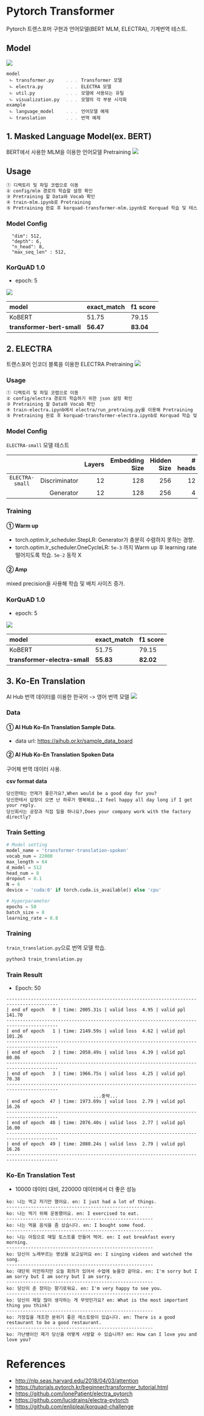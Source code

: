 # Pytorch Transformer
Pytorch 트랜스포머 구현과 언어모델(BERT MLM, ELECTRA), 기계번역 테스트.

## Model
![](./images/transformer_model.png)

```text
model
 ㄴ transformer.py    ﹒﹒﹒ Transformer 모델
 ㄴ electra.py        ﹒﹒﹒ ELECTRA 모델
 ㄴ util.py           ﹒﹒﹒ 모델에 사용되는 유틸
 ㄴ visualization.py  ﹒﹒﹒ 모델의 각 부분 시각화
example
 ㄴ language_model    ﹒﹒﹒ 언어모델 예제
 ㄴ translation       ﹒﹒﹒ 번역 예제
```

## 1. Masked Language Model(ex. BERT)
BERT에서 사용한 MLM을 이용한 언어모델 Pretraining 
![](./images/masked_language_model.png)

## Usage
```txt
① 디렉토리 및 파일 코랩으로 이동 
② config/mlm 경로의 학습할 설정 확인 
③ Pretraining 할 Data와 Vocab 확인 
④ train-mlm.ipynb로 Pretraining 
⑤ Pretraining 완료 후 korquad-transformer-mlm.ipynb로 Korquad 학습 및 테스트 
```
### Model Config
```
  "dim": 512,
  "depth": 6,
  "n_head": 8,
  "max_seq_len" : 512,
```
### KorQuAD 1.0 
- epoch: 5

![](./images/transformer-mlm-korquad-result-83.png)

|            model         | exact_match | f1 score|
|:-------------------------|-------------|---------|
|           KoBERT         |    51.75    |  79.15  |
|**transformer-bert-small**|  **56.47**  |**83.04**|


## 2. ELECTRA
트랜스포머 인코더 블록을 이용한 ELECTRA Pretraining
![](https://t2.daumcdn.net/thumb/R720x0.fpng/?fname=http://t1.daumcdn.net/brunch/service/user/Zvf/image/_twj8fBpj3opipMwC-w7Scv89yM.png)

### Usage
```txt
① 디렉토리 및 파일 코랩으로 이동 
② config/electra 경로의 학습하기 위한 json 설정 확인 
③ Pretraining 할 Data와 Vocab 확인 
④ train-electra.ipynb에서 electra/run_pretraing.py를 이용해 Pretraining 
⑤ Pretraining 완료 후 korquad-transformer-electra.ipynb로 Korquad 학습 및 테스트 
```

### Model Config
`ELECTRA-small` 모델 테스트
  
|                  |               | Layers | Embedding Size | Hidden Size | # heads |
| :--------------: | ------------: | -----: | -------------: | ----------: | ------: |
| `ELECTRA-small`  | Discriminator |     12 |            128 |         256 |      12 |
|                  |     Generator |     12 |            128 |         256 |       4 |

### Training
#### ① Warm up
- torch.optim.lr_scheduler.StepLR: Generator가 충분히 수렴하지 못하는 경향.
- torch.optim.lr_scheduler.OneCycleLR: `5e-3` 까지 Warm up 후 learning rate 떨어지도록 학습. `5e-2` 동작 X

#### ② Amp
mixed precision을 사용해 학습 및 배치 사이즈 증가.  

### KorQuAD 1.0 
- epoch: 5

![](./images/transformer-electra-korquad-result-82.png)

|             model           | exact_match | f1 score|
|:----------------------------|-------------|---------|
|             KoBERT          |    51.75    |  79.15  |
|**transformer-electra-small**|  **55.83**  |**82.02**|

## 3. Ko-En Translation
AI Hub 번역 데이터를 이용한 한국어 -> 영어 번역 모델
![](./images/transformer-translation.png)
### Data
#### ① AI Hub Ko-En Translation Sample Data.
- data url: https://aihub.or.kr/sample_data_board
#### ② AI Hub Ko-En Translation Spoken Data
구어체 번역 데이터 사용.  
  
**csv format data**
```text
당신한테는 언제가 좋은가요?,When would be a good day for you?
당신한테서 답장이 오면 난 하루가 행복해요.,I feel happy all day long if I get your reply.
당신회사는 공장과 직접 일을 하나요?,Does your company work with the factory directly?
```
### Train Setting
```python
# Model setting
model_name = 'transformer-translation-spoken'
vocab_num = 22000
max_length = 64
d_model = 512
head_num = 8
dropout = 0.1
N = 6
device = 'cuda:0' if torch.cuda.is_available() else 'cpu'

# Hyperparameter
epochs = 50
batch_size = 8
learning_rate = 0.8
```
### Training 
`train_translation.py`으로 번역 모델 학습.  
```sh
python3 train_translation.py
```
### Train Result
- Epoch: 50

```
-----------------------------------------------------------------------------------------
| end of epoch   0 | time: 2005.31s | valid loss  4.95 | valid ppl   141.70
-----------------------------------------------------------------------------------------
| end of epoch   1 | time: 2149.59s | valid loss  4.62 | valid ppl   101.26
-----------------------------------------------------------------------------------------
| end of epoch   2 | time: 2058.49s | valid loss  4.39 | valid ppl    80.86
-----------------------------------------------------------------------------------------
| end of epoch   3 | time: 1966.75s | valid loss  4.25 | valid ppl    70.38
-----------------------------------------------------------------------------------------
                                ...중략...
| end of epoch  47 | time: 1973.69s | valid loss  2.79 | valid ppl    16.26
-----------------------------------------------------------------------------------------
| end of epoch  48 | time: 2076.40s | valid loss  2.77 | valid ppl    16.00
-----------------------------------------------------------------------------------------
| end of epoch  49 | time: 2080.24s | valid loss  2.79 | valid ppl    16.26
-----------------------------------------------------------------------------------------
```

### Ko-En Translation Test
-  10000 데이터 대비, 220000 데이터에서 더 좋은 성능
```text
ko: 나는 먹고 자기만 했어요. en: I just had a lot of things.
------------------------------------------------------
ko: 나는 먹기 위해 운동했어요. en: I exercised to eat.
------------------------------------------------------
ko: 나는 먹을 음식을 좀 샀습니다. en: I bought some food.
------------------------------------------------------
ko: 나는 아침으로 매일 토스트를 만들어 먹어. en: I eat breakfast every morning.
------------------------------------------------------
ko: 당신이 노래부르는 영상을 보고싶어요 en: I singing videos and watched the song.
------------------------------------------------------
ko: 대단히 미안하지만 오늘 회의가 있어서 수업에 늦을것 같아요. en: I'm sorry but I am sorry but I am sorry but I am sorry.
------------------------------------------------------
ko: 당신이 준 장미는 향기로워요. en: I'm very happy to see you.
------------------------------------------------------
ko: 당신이 제일 많이 생각하는 게 무엇인가요? en: What is the most important thing you think?
------------------------------------------------------
ko: 가정집을 개조한 분위기 좋은 레스토랑이 있습니다. en: There is a good restaurant to be a good restaurant.
------------------------------------------------------
ko: 가난뱅이인 제가 당신을 어떻게 사랑할 수 있습니까? en: How can I love you and love you?
```

# References
- http://nlp.seas.harvard.edu/2018/04/03/attention
- https://tutorials.pytorch.kr/beginner/transformer_tutorial.html
- https://github.com/lonePatient/electra_pytorch
- https://github.com/lucidrains/electra-pytorch
- https://github.com/enlipleai/korquad-challenge
